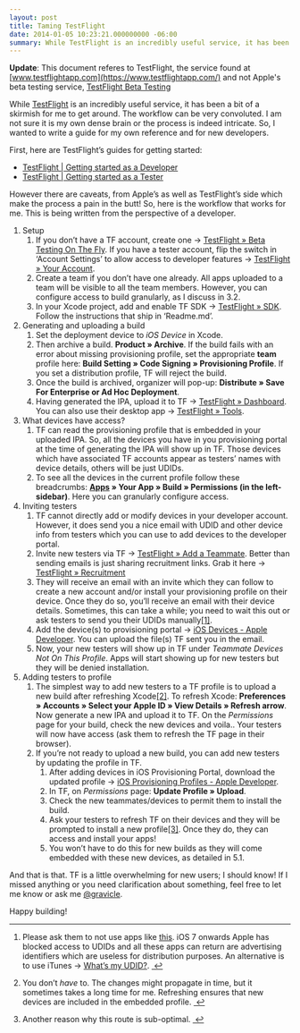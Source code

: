 ```yaml
---
layout: post
title: Taming TestFlight
date: 2014-01-05 10:23:21.000000000 -06:00
summary: While TestFlight is an incredibly useful service, it has been a bit of a skirmish for me to get around. The workflow can be very convoluted. I am not sure it is my own dense brain or the process is indeed intricate. So, I wanted to write a guide for my own reference and for new developers.
---
```


**Update**: This document referes to TestFlight, the service found at [www.testflightapp.com](https://www.testflightapp.com/) and not Apple's beta testing service, [TestFlight Beta Testing](https://developer.apple.com/testflight/)

<p>While <a href="http://help.testflightapp.com/customer/portal/articles/1352859-getting-started-as-a-developer">TestFlight</a> is an incredibly useful service, it has been a bit of a skirmish for me to get around. The workflow can be very convoluted. I am not sure it is my own dense brain or the process is indeed intricate. So, I wanted to write a guide for my own reference and for new developers.</p>

<p>First, here are TestFlight&#8217;s guides for getting started:</p>

<ul>
<li><a href="http://help.testflightapp.com/customer/portal/articles/1352859-getting-started-as-a-developer">TestFlight | Getting started as a Developer</a></li>
<li><a href="http://help.testflightapp.com/customer/portal/articles/1339397-getting-started-as-a-tester">TestFlight | Getting started as a Tester</a></li>
</ul>

<p>However there are caveats, from Apple&#8217;s as well as TestFlight&#8217;s side which make the process a pain in the butt! So, here is the workflow that works for me. This is being written from the perspective of a developer.</p>

<ol>
<li>Setup

<ol>
<li>If you don&#8217;t have a TF account, create one → <a href="https://testflightapp.com/register/">TestFlight » Beta Testing On The Fly</a>. If you have a tester account, flip the switch in &#8216;Account Settings&#8217; to allow access to developer features → <a href="https://testflightapp.com/account/">TestFlight » Your Account</a>.</li>
<li>Create a team if you don&#8217;t have one already. All apps uploaded to a team will be visible to all the team members. However, you can configure access to build granularly, as I discuss in 3.2.</li>
<li>In your Xcode project, add and enable TF SDK → <a href="https://testflightapp.com/sdk/download/">TestFlight » SDK</a>. Follow the instructions that ship in &#8216;Readme.md&#8217;.</li>
</ol></li>
<li>Generating and uploading a build

<ol>
<li>Set the deployment device to <em>iOS Device</em> in Xcode.</li>
<li>Then archive a build. <strong>Product » Archive</strong>. If the build fails with an error about missing provisioning profile, set the appropriate <strong>team</strong> profile here: <strong>Build Setting » Code Signing » Provisioning Profile</strong>. If you set a distribution profile, TF will reject the build.</li>
<li>Once the build is archived, organizer will pop-up: <strong>Distribute » Save For Enterprise or Ad Hoc Deployment</strong>.</li>
<li>Having generated the IPA, upload it to TF → <a href="https://testflightapp.com/dashboard/">TestFlight » Dashboard</a>. You can also use their desktop app → <a href="https://testflightapp.com/dashboard/tools">TestFlight » Tools</a>.</li>
</ol></li>
<li>What devices have access?

<ol>
<li>TF can read the provisioning profile that is embedded in your uploaded IPA. So, all the devices you have in you provisioning portal at the time of generating the IPA will show up in TF. Those devices which have associated TF accounts appear as testers&#8217; names with device details, others will be just UDIDs.</li>
<li>To see all the devices in the current profile follow these breadcrumbs: <strong><a href="https://testflightapp.com/dashboard/applications/">Apps</a> » Your App » Build » Permissions (in the left-sidebar)</strong>. Here you can granularly configure access.</li>
</ol></li>
<li>Inviting testers

<ol>
<li>TF cannot directly add or modify devices in your developer account. However, it does send you a nice email with UDID and other device info from testers which you can use to add devices to the developer portal.</li>
<li>Invite new testers via TF → <a href="https://testflightapp.com/dashboard/team/members/add/">TestFlight » Add a Teammate</a>. Better than sending emails is just sharing recruitment links. Grab it here → <a href="https://www.testflightapp.com/dashboard/team/recruitment/edit">TestFlight » Recruitment</a></li>
<li>They will receive an email with an invite which they can follow to create a new account and/or install your provisioning profile on their device. Once they do so, you&#8217;ll receive an email with their device details. Sometimes, this can take a while; you need to wait this out or ask testers to send you their UDIDs manually<a href="#fn:1" id="fnref:1" title="see footnote" class="footnote">[1]</a>.</li>
<li>Add the device(s) to provisioning portal → <a href="https://developer.apple.com/account/ios/device/deviceList.action">iOS Devices - Apple Developer</a>. You can upload the file(s) TF sent you in the email.</li>
<li>Now, your new testers will show up in TF under <em>Teammate Devices Not On This Profile</em>. Apps will start showing up for new testers but they will be denied installation.</li>
</ol></li>
<li>Adding testers to profile

<ol>
<li>The simplest way to add new testers to a TF profile is to upload a new build after refreshing Xcode<a href="#fn:2" id="fnref:2" title="see footnote" class="footnote">[2]</a>. To refresh Xcode: <strong>Preferences » Accounts » Select your Apple ID » View Details » Refresh arrow</strong>. Now generate a new IPA and upload it to TF. On the <em>Permissions</em> page for your build, check the new devices and voila.. Your testers will now have access (ask them to refresh the TF page in their browser).</li>
<li>If you&#8217;re not ready to upload a new build, you can add new testers by updating the profile in TF.

<ol>
<li>After adding devices in iOS Provisioning Portal, download the updated profile → <a href="https://developer.apple.com/account/ios/profile/profileList.action">iOS Provisioning Profiles - Apple Developer</a>.</li>
<li>In TF, on <em>Permissions</em> page: <strong>Update Profile » Upload</strong>.</li>
<li>Check the new teammates/devices to permit them to install the build.</li>
<li>Ask your testers to refresh TF on their devices and they will be prompted to install a new profile<a href="#fn:3" id="fnref:3" title="see footnote" class="footnote">[3]</a>. Once they do, they can access and install your apps!</li>
<li>You won&#8217;t have to do this for new builds as they will come embedded with these new devices, as detailed in 5.1.</li>
</ol></li>
</ol></li>
</ol>

<p>And that is that. TF is a little overwhelming for new users; I should know! If I missed anything or you need clarification about something, feel free to let me know or ask me <a href="https://twitter.com/gravicle">@gravicle</a>.</p>

<p>Happy building!</p>

<div class="footnotes">
<hr />
<ol>

<li id="fn:1">
<p>Please ask them to not use apps like <a href="https://itunes.apple.com/us/app/udid-sender/id306603975?mt=8">this</a>. iOS 7 onwards Apple has blocked access to UDIDs and all these apps can return are advertising identifiers which are useless for distribution purposes. An alternative is to use iTunes → <a href="http://whatsmyudid.com/">What&#8217;s my UDID?</a>. <a href="#fnref:1" title="return to article" class="reversefootnote">&#160;&#8617;</a></p>
</li>

<li id="fn:2">
<p>You don&#8217;t <em>have</em> to. The changes might propagate in time, but it sometimes takes a long time for me. Refreshing ensures that new devices are included in the embedded profile. <a href="#fnref:2" title="return to article" class="reversefootnote">&#160;&#8617;</a></p>
</li>

<li id="fn:3">
<p>Another reason why this route is sub-optimal. <a href="#fnref:3" title="return to article" class="reversefootnote">&#160;&#8617;</a></p>
</li>

</ol>
</div>
